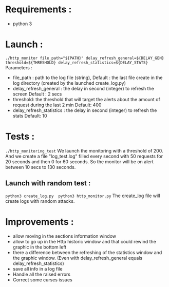 # Requirements : 
- python 3

# Launch :
`./http_monitor file_path="${PATH}" delay_refresh_general=${DELAY_GEN} threshold=${THRESHOLD} delay_refresh_statistics=${DELAY_STATS} `
Parameters : 
- file_path : path to the log file (string), 
    Default : the last file create in the log directory (created by the launched create_log.py)  
- delay_refresh_general : the delay in second (integer) to refresh the screen
    Default : 2 secs
- threshold: the threshold that will target the alerts about the amount of request during the last 2 min
    Default: 400
- delay_refresh_statistics : the delay in second (integer) to refresh the stats
    Default: 10
  

# Tests :
`./http_monitoring_test`
We launch the monitoring with a threshold of 200.
And we create a file "log_test.log" filled every second with 50 requests for 20 seconds and then 0 for 60 seconds.
So the monitor will be on alert between 10 secs to 130 seconds.   
  
## Launch with random test :
`python3 create_log.py 
python3 http_monitor.py`
The create_log file will create logs with random attacks.

# Improvements :
- allow moving in the sections information window
- allow to go up in the Http historic window and that could rewind the graphic in the bottom left
- there a difference between the refreshing of the statistics window and the graphic window. (Even with delay_refresh_general equals delay_refresh_statistics)
- save all info in a log file
- Handle all the raised errors
- Correct some curses issues